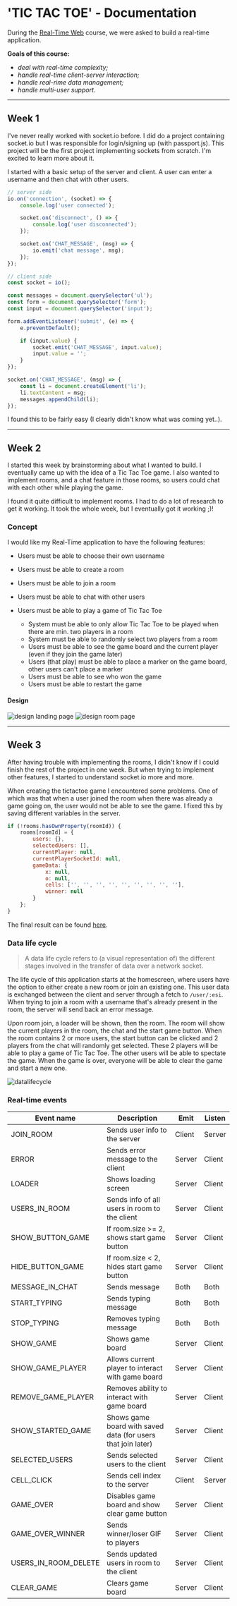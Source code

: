 # 'TIC TAC TOE' - Documentation

During the [Real-Time Web](https://github.com/cmda-minor-web/real-time-web-2223) course, we were asked to build a real-time application.

**Goals of this course:**

-   _deal with real-time complexity;_
-   _handle real-time client-server interaction;_
-   _handle real-rime data management;_
-   _handle multi-user support._

---

## Week 1

I've never really worked with socket.io before. I did do a project containing socket.io but I was responsible for login/signing up (with passport.js). This project will be the first project implementing sockets from scratch. I'm excited to learn more about it.

I started with a basic setup of the server and client. A user can enter a username and then chat with other users.

```js
// server side
io.on('connection', (socket) => {
	console.log('user connected');

	socket.on('disconnect', () => {
		console.log('user disconnected');
	});

	socket.on('CHAT_MESSAGE', (msg) => {
		io.emit('chat message', msg);
	});
});
```

```js
// client side
const socket = io();

const messages = document.querySelector('ul');
const form = document.querySelector('form');
const input = document.querySelector('input');

form.addEventListener('submit', (e) => {
	e.preventDefault();

	if (input.value) {
		socket.emit('CHAT_MESSAGE', input.value);
		input.value = '';
	}
});

socket.on('CHAT_MESSAGE', (msg) => {
	const li = document.createElement('li');
	li.textContent = msg;
	messages.appendChild(li);
});
```

I found this to be fairly easy (I clearly didn't know what was coming yet..).

---

## Week 2

I started this week by brainstorming about what I wanted to build. I eventually came up with the idea of a Tic Tac Toe game. I also wanted to implement rooms, and a chat feature in those rooms, so users could chat with each other while playing the game.

I found it quite difficult to implement rooms. I had to do a lot of research to get it working. It took the whole week, but I eventually got it working ;)!

### Concept

I would like my Real-Time application to have the following features:

-   Users must be able to choose their own username
-   Users must be able to create a room
-   Users must be able to join a room
-   Users must be able to chat with other users
-   Users must be able to play a game of Tic Tac Toe

    -   System must be able to only allow Tic Tac Toe to be played when there are min. two players in a room
    -   System must be able to randomly select two players from a room
    -   Users must be able to see the game board and the current player (even if they join the game later)
    -   Users (that play) must be able to place a marker on the game board, other users can't place a marker
    -   Users must be able to see who won the game
    -   Users must be able to restart the game

#### Design

![design landing page](https://github.com/ninadepina/tic-tac-toe/assets/89778503/33cf9b82-1179-47b0-bf8e-7a2d79e4a719)
![design room page](https://github.com/ninadepina/tic-tac-toe/assets/89778503/5e61beb8-61ff-434d-9196-0a7123e4cde8)

---

## Week 3

After having trouble with implementing the rooms, I didn't know if I could finish the rest of the project in one week. But when trying to implement other features, I started to understand socket.io more and more.

When creating the tictactoe game I encountered some problems. One of which was that when a user joined the room when there was already a game going on, the user would not be able to see the game. I fixed this by saving different variables in the server.

```js
if (!rooms.hasOwnProperty(roomId)) {
	rooms[roomId] = {
		users: {},
		selectedUsers: [],
		currentPlayer: null,
		currentPlayerSocketId: null,
		gameData: {
			x: null,
			o: null,
			cells: ['', '', '', '', '', '', '', '', ''],
			winner: null
		}
	};
}
```

The final result can be found [here](https://tictactoe-ninadepina.up.railway.app/).

### Data life cycle

> A data life cycle refers to (a visual representation of) the different stages involved in the transfer of data over a network socket.

The life cycle of this application starts at the homescreen, where users have the option to either create a new room or join an existing one. This user data is exchanged between the client and server through a fetch to `/user/:esi`. When trying to join a room with a username that's already present in the room, the server will send back an error message.

Upon room join, a loader will be shown, then the room. The room will show the current players in the room, the chat and the start game button. When the room contains 2 or more users, the start button can be clicked and 2 players from the chat will randomly get selected. These 2 players will be able to play a game of Tic Tac Toe. The other users will be able to spectate the game. When the game is over, everyone will be able to clear the game and start a new one.

![datalifecycle](https://github.com/ninadepina/tic-tac-toe/assets/89778503/3070fd8a-8f73-409d-9a81-65ad77796724)

### Real-time events

| Event name           | Description                                                  | Emit   | Listen |
| -------------------- | ------------------------------------------------------------ | ------ | ------ |
| JOIN_ROOM            | Sends user info to the server                                | Client | Server |
| ERROR                | Sends error message to the client                            | Server | Client |
| LOADER               | Shows loading screen                                         | Server | Client |
| USERS_IN_ROOM        | Sends info of all users in room to the client                | Server | Client |
| SHOW_BUTTON_GAME     | If room.size >= 2, shows start game button                   | Server | Client |
| HIDE_BUTTON_GAME     | If room.size < 2, hides start game button                    | Server | Client |
| MESSAGE_IN_CHAT      | Sends message                                                | Both   | Both   |
| START_TYPING         | Sends typing message                                         | Both   | Both   |
| STOP_TYPING          | Removes typing message                                       | Both   | Both   |
| SHOW_GAME            | Shows game board                                             | Server | Client |
| SHOW_GAME_PLAYER     | Allows current player to interact with game board            | Server | Client |
| REMOVE_GAME_PLAYER   | Removes ability to interact with game board                  | Server | Client |
| SHOW_STARTED_GAME    | Shows game board with saved data (for users that join later) | Server | Client |
| SELECTED_USERS       | Sends selected users to the client                           | Server | Client |
| CELL_CLICK           | Sends cell index to the server                               | Client | Server |
| GAME_OVER            | Disables game board and show clear game button               | Server | Client |
| GAME_OVER_WINNER     | Sends winner/loser GIF to players                            | Server | Client |
| USERS_IN_ROOM_DELETE | Sends updated users in room to the client                    | Server | Client |
| CLEAR_GAME           | Clears game board                                            | Server | Client |
